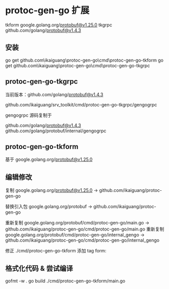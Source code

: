 # protoc-gen-go 扩展

tkform google.golang.org/protobuf@v1.25.0
tkgrpc github.com/golang/protobuf@v1.4.3

## 安装

go get github.com\ikaiguang\protoc-gen-go\cmd\protoc-gen-go-tkform
go get github.com\ikaiguang\protoc-gen-go\cmd\protoc-gen-go-tkgrpc

## protoc-gen-go-tkgrpc

当前版本：github.com/golang/protobuf@v1.4.3

github.com/ikaiguang/srv_toolkit/cmd/protoc-gen-go-tkgrpc/gengogrpc

gengogrpc 源码复制于

github.com/golang/protobuf@v1.4.3
github.com/golang/protobuf/internal/gengogrpc 

## protoc-gen-go-tkform

基于 google.golang.org/protobuf@v1.25.0

## 编辑修改

复制 google.golang.org/protobuf@v1.25.0 -> github.com/ikaiguang/protoc-gen-go

替换引入包
google.golang.org/protobuf -> github.com/ikaiguang/protoc-gen-go

重新复制 google.golang.org/protobuf/cmd/protoc-gen-go/main.go -> github.com/ikaiguang/protoc-gen-go/cmd/protoc-gen-go/main.go
重新复制 google.golang.org/protobuf/cmd/protoc-gen-go/internal_gengo -> github.com/ikaiguang/protoc-gen-go/cmd/protoc-gen-go/internal_gengo

修正 ./cmd/protoc-gen-go-tkform
添加 tag form:

## 格式化代码 & 尝试编译

gofmt -w .
go build ./cmd/protoc-gen-go-tkform/main.go
